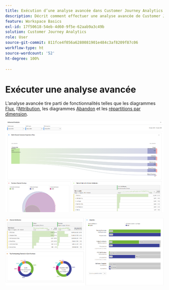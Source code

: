 ```yaml
---
title: Exécution d’une analyse avancée dans Customer Journey Analytics
description: Décrit comment effectuer une analyse avancée de Customer Journey Analytics dans Espace de travail.
feature: Workspace Basics
exl-id: 17f50618-54eb-4d60-9f5e-62aab9a3c49b
solution: Customer Journey Analytics
role: User
source-git-commit: 811fce4f056a6280081901e484c3af8209f87c06
workflow-type: ht
source-wordcount: '52'
ht-degree: 100%

---
```


# Exécuter une analyse avancée

L’analyse avancée tire parti de fonctionnalités telles que les diagrammes [Flux](/help/analysis-workspace/visualizations/c-flow/flow.md), l’[Attribution](/help/analysis-workspace/c-panels/attribution.md), les diagrammes [Abandon](/help/analysis-workspace/visualizations/fallout/fallout-flow.md) et les [répartitions par dimension](/help/components/dimensions/t-breakdown-fa.md).

![Analyse avancée affichée dans un diagramme de flux.](assets/cja-adv-analysis1.png)

![Plusieurs exemples de visualisation, tels que les graphiques en anneau, de Venn et à barres empilées.](assets/cja-adv-analysis2.png)
